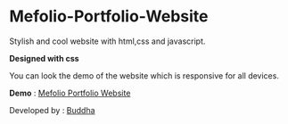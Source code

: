# Mefolio-Portfolio-Website
Stylish and cool website with html,css and javascript.

**Designed with css**

You can look the demo of the website which is responsive for all devices.

**Demo** : [Mefolio Portfolio Website ](https://mefolio.netlify.app/)


Developed by : [Buddha](https://buddhalimbu.github.io)

